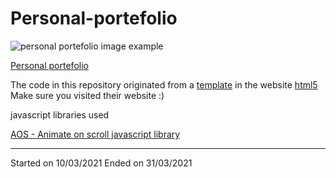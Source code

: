# Personal-portefolio

![personal portefolio image example](https://images.pexels.com/photos/270360/pexels-photo-270360.jpeg?auto=compress&cs=tinysrgb&dpr=3&h=750&w=1260)

[Personal portefolio](https://tiagomonteiro0715.github.io/personal-portefolio/)

The code in this repository originated from a [template](https://html5up.net/miniport) in the website [html5](https://html5up.net)
Make sure you visited their website :)

javascript libraries used

[AOS - Animate on scroll javascript library](https://michalsnik.github.io/aos/)

-----

Started on 10/03/2021
Ended on 31/03/2021
